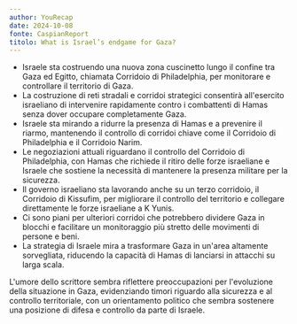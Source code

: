 ```yaml
---
author: YouRecap
date: 2024-10-08
fonte: CaspianReport
titolo: What is Israel’s endgame for Gaza?
---
```


- Israele sta costruendo una nuova zona cuscinetto lungo il confine tra Gaza ed Egitto, chiamata Corridoio di Philadelphia, per monitorare e controllare il territorio di Gaza.
- La costruzione di reti stradali e corridoi strategici consentirà all'esercito israeliano di intervenire rapidamente contro i combattenti di Hamas senza dover occupare completamente Gaza.
- Israele sta mirando a ridurre la presenza di Hamas e a prevenire il riarmo, mantenendo il controllo di corridoi chiave come il Corridoio di Philadelphia e il Corridoio Narim.
- Le negoziazioni attuali riguardano il controllo del Corridoio di Philadelphia, con Hamas che richiede il ritiro delle forze israeliane e Israele che sostiene la necessità di mantenere la presenza militare per la sicurezza.
- Il governo israeliano sta lavorando anche su un terzo corridoio, il Corridoio di Kissufim, per migliorare il controllo del territorio e collegare direttamente le forze israeliane a K Yunis.
- Ci sono piani per ulteriori corridoi che potrebbero dividere Gaza in blocchi e facilitare un monitoraggio più stretto delle movimenti di persone e beni.
- La strategia di Israele mira a trasformare Gaza in un'area altamente sorvegliata, riducendo la capacità di Hamas di lanciarsi in attacchi su larga scala.

L'umore dello scrittore sembra riflettere preoccupazioni per l'evoluzione della situazione in Gaza, evidenziando timori riguardo alla sicurezza e al controllo territoriale, con un orientamento politico che sembra sostenere una posizione di difesa e controllo da parte di Israele.
